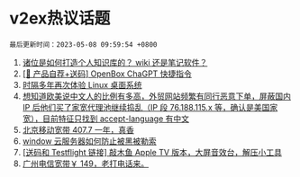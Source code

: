 # v2ex热议话题

`最后更新时间：2023-05-08 09:59:54 +0800`

1. [诸位是如何打造个人知识库的？ wiki 还是笔记软件？](https://www.v2ex.com/t/938037)
1. [[🎁 产品自荐+送码] OpenBox ChaGPT 快捷指令](https://www.v2ex.com/t/937994)
1. [时隔多年再次体验 Linux 桌面系统](https://www.v2ex.com/t/938092)
1. [想知道欧美说中文人的比例有多高，外贸网站频繁有同行恶意下单，屏蔽国内 IP 后他们买了家宽代理池继续捣乱（IP 段 76.188.115.x 等，确认是美国家宽），目前特征只找到 accept-language 有中文](https://www.v2ex.com/t/938044)
1. [北京移动宽带 407.7 一年，真香](https://www.v2ex.com/t/937998)
1. [window 云服务器如何防止被黑被勒索](https://www.v2ex.com/t/937991)
1. [[送码和 Testflight 链接] 敲木鱼 Apple TV 版本，大屏音效台，解压小工具](https://www.v2ex.com/t/938048)
1. [广州电信宽带￥ 149，老打电话来。](https://www.v2ex.com/t/937993)

